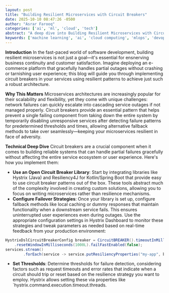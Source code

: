 ```yaml
---
layout: post
title: "Building Resilient Microservices with Circuit Breakers"
date: 2025-10-10 08:47:26 -0500
author: "Asrar Farooq"
categories: ['ai', 'ml', 'cloud', 'tech']
abstract: "A deep dive into Building Resilient Microservices with Circuit Breakers"
keywords: ['machine learning', 'ai', 'cloud computing', 'mlops', 'devops', 'automation', 'infrastructure', 'kubernetes', 'building', 'resilient']
---
```


**Introduction**
In the fast-paced world of software development, building resilient microservices is not just a goal—it's essential for ensnerving business continuity and customer satisfaction. Imagine deploying an e-commerce platform that gracefully handles partial outages without crashing or tarnishing user experience; this blog will guide you through implementing circuit breakers in your services using resilient patterns to achieve just such a robust architecture.

**Why This Matters**
Microservices architectures are increasingly popular for their scalability and flexibility, yet they come with unique challenges: network failures can quickly escalate into cascading service outages if not managed properly. Circuit breakers provide an essential pattern that helps prevent a single failing component from taking down the entire system by temporarily disabling unresponsive services after detecting failure patterns for predetermined thresholds and times, allowing alternative fallback methods to take over seamlessly—keeping your microservices resilient in face of adversity.

**Technical Deep Dive**
Circuit breakers are a crucial component when it comes to building reliable systems that can handle partial failures gracefully without affecting the entire service ecosystem or user experience. Here's how you implement them:
- **Use an Open Circuit Breaker Library**: Start by integrating libraries like Hystrix (Java) and Resiliency4J for Kotlin/Spring Boot that provide easy to use circuit breaker patterns out of the box. These tools abstract much of the complexity involved in creating custom solutions, allowing you to focus on writing microservices rather than resilience mechanisms.
- **Configure Failover Strategies**: Once your library is set up, configure fallback methods like local caching or dummy responses that maintain functionality when a downstream service fails. This ensures uninterrupted user experiences even during outages. Use the appropriate configuration settings in Hystrix Dashboard to monitor these strategies and tweak parameters as needed based on real-time feedback from your production environment:
```java
HystrixDslCircuitBreakerConfig breaker = CircuitBREAKER().timeoutInMilliseconds(500L)
    .resetWindowInMilliseconds(1000L).failFastEnabled(false);
services.stream()
        .forEach(service -> service.putResiliencyProperties("my-app", breaker));
```
- **Set Thresholds**: Determine thresholds for failure detection, considering factors such as request timeouts and error rates that indicate when a circuit should trip or reset based on the resilience strategy you want to employ. Hystrix allows setting these via properties like `hystrix.command.execution.timeout.threads.
